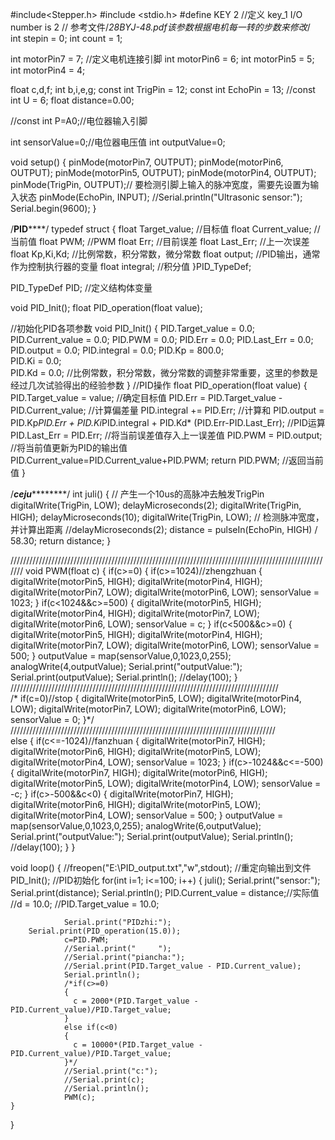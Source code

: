 #include<Stepper.h>
#include <stdio.h>
#define KEY 2       //定义 key_1 I/O number is 2 
                    // 参考文件/*28BYJ-48.pdf该参数根据电机每一转的步数来修改*/                      
int stepin = 0;
int count = 1;

int motorPin7 = 7; //定义电机连接引脚
int motorPin6 = 6;
int motorPin5 = 5;
int motorPin4 = 4;

float c,d,f;
int b,i,e,g;
const int TrigPin = 12;
const int EchoPin = 13;
//const int U = 6;
float distance=0.00;

//const int P=A0;//电位器输入引脚

int sensorValue=0;//电位器电压值
int outputValue=0;

void setup() 
{
  pinMode(motorPin7, OUTPUT);
  pinMode(motorPin6, OUTPUT);
  pinMode(motorPin5, OUTPUT);
  pinMode(motorPin4, OUTPUT);
  pinMode(TrigPin, OUTPUT);// 要检测引脚上输入的脉冲宽度，需要先设置为输入状态
  pinMode(EchoPin, INPUT);
  //Serial.println("Ultrasonic sensor:");
  Serial.begin(9600);
}


/**************************PID******************************/
typedef struct 
{
	float Target_value;  //目标值
	float Current_value;  //当前值
	float PWM;  //PWM
	float Err;  //目前误差
	float Last_Err;  //上一次误差
	float Kp,Ki,Kd;  //比例常数，积分常数，微分常数
	float output;  //PID输出，通常作为控制执行器的变量
	float integral;  //积分值
}PID_TypeDef;

PID_TypeDef PID;  //定义结构体变量

void PID_Init();
float PID_operation(float value);

//初始化PID各项参数
void PID_Init()
{
	PID.Target_value = 0.0;
	PID.Current_value = 0.0;
        PID.PWM = 0.0;
	PID.Err = 0.0;
	PID.Last_Err = 0.0;
	PID.output = 0.0;
	PID.integral = 0.0;
	PID.Kp = 800.0;  
	PID.Ki = 0.0;  
	PID.Kd = 0.0;     //比例常数，积分常数，微分常数的调整非常重要，这里的参数是经过几次试验得出的经验参数
}
//PID操作
float PID_operation(float value)
{
	PID.Target_value = value;  //确定目标值
	PID.Err = PID.Target_value - PID.Current_value;  //计算偏差量
	PID.integral += PID.Err;  //计算和
	PID.output = PID.Kp*PID.Err + PID.Ki*PID.integral + PID.Kd* (PID.Err-PID.Last_Err);  //PID运算
	PID.Last_Err = PID.Err;  //将当前误差值存入上一误差值
	PID.PWM = PID.output;  //将当前值更新为PID的输出值
        PID.Current_value=PID.Current_value+PID.PWM;
	return PID.PWM;  //返回当前值
}

/*************************ceju*********************************/
int juli()
{
  // 产生一个10us的高脉冲去触发TrigPin
  digitalWrite(TrigPin, LOW);
  delayMicroseconds(2);
  digitalWrite(TrigPin, HIGH);
  delayMicroseconds(10);
  digitalWrite(TrigPin, LOW);
  // 检测脉冲宽度，并计算出距离
  //delayMicroseconds(2);
  distance = pulseIn(EchoPin, HIGH) / 58.30;
  return distance;
}


///////////////////////////////////////////////////////////////////////////////////////////////////////
void PWM(float c)
{
  if(c>=0)
  {
      if(c>=1024)//zhengzhuan
      {
        digitalWrite(motorPin5, HIGH);
        digitalWrite(motorPin4, HIGH);
        digitalWrite(motorPin7, LOW);
        digitalWrite(motorPin6, LOW);
        sensorValue = 1023;
      }
      if(c<1024&&c>=500)
      {
        digitalWrite(motorPin5, HIGH);
        digitalWrite(motorPin4, HIGH);
        digitalWrite(motorPin7, LOW);
        digitalWrite(motorPin6, LOW);
        sensorValue = c;
      }
      if(c<500&&c>=0)
      {
        digitalWrite(motorPin5, HIGH);
        digitalWrite(motorPin4, HIGH);
        digitalWrite(motorPin7, LOW);
        digitalWrite(motorPin6, LOW);
        sensorValue = 500;
      }
      outputValue = map(sensorValue,0,1023,0,255);
      analogWrite(4,outputValue);
      Serial.print("outputValue:");
      Serial.print(outputValue);
      Serial.println();
      //delay(100);
  }
/////////////////////////////////////////////////////////////////////////////////////  
/*  if(c=0)//stop
  {
    digitalWrite(motorPin5, LOW);
    digitalWrite(motorPin4, LOW);
    digitalWrite(motorPin7, LOW);
    digitalWrite(motorPin6, LOW);
    sensorValue = 0;
  }*/
////////////////////////////////////////////////////////////////////////////////////  
  else
  {
      if(c<=-1024)//fanzhuan
      {
        digitalWrite(motorPin7, HIGH);
        digitalWrite(motorPin6, HIGH);
        digitalWrite(motorPin5, LOW);
        digitalWrite(motorPin4, LOW);
        sensorValue = 1023;
      }
      if(c>-1024&&c<=-500)
      {
        digitalWrite(motorPin7, HIGH);
        digitalWrite(motorPin6, HIGH);
        digitalWrite(motorPin5, LOW);
        digitalWrite(motorPin4, LOW);
        sensorValue = -c;
      }
      if(c>-500&&c<0)
      {
        digitalWrite(motorPin7, HIGH);
        digitalWrite(motorPin6, HIGH);
        digitalWrite(motorPin5, LOW);
        digitalWrite(motorPin4, LOW);
        sensorValue = 500;
      }
      outputValue = map(sensorValue,0,1023,0,255);
      analogWrite(6,outputValue);
      Serial.print("outputValue:");
      Serial.print(outputValue);
      Serial.println();
      //delay(100);
  }
}


void loop()
{
	//freopen("E:\\PID_output.txt","w",stdout);  //重定向输出到文件
	PID_Init();  //PID初始化
	for(int i=1; i<=100; i++)
        {
                juli();
                Serial.print("sensor:");
                Serial.print(distance);
                Serial.println();
                PID.Current_value = distance;//实际值
                //d = 10.0;
                //PID.Target_value = 10.0;

                Serial.print("PIDzhi:");
		Serial.print(PID_operation(15.0));
                c=PID.PWM;
                //Serial.print("     ");
                //Serial.print("piancha:");
                //Serial.print(PID.Target_value - PID.Current_value);
                Serial.println();
                /*if(c>=0)
                {
                  c = 2000*(PID.Target_value - PID.Current_value)/PID.Target_value;
                }
                else if(c<0)
                {
                  c = 10000*(PID.Target_value - PID.Current_value)/PID.Target_value;
                }*/
                //Serial.print("c:");
                //Serial.print(c);
                //Serial.println();
                PWM(c);
	}
}